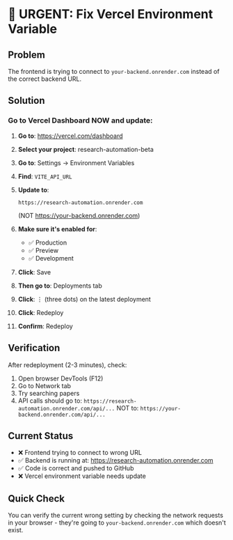 # 🚨 URGENT: Fix Vercel Environment Variable

## Problem
The frontend is trying to connect to `your-backend.onrender.com` instead of the correct backend URL.

## Solution

### Go to Vercel Dashboard NOW and update:

1. **Go to**: https://vercel.com/dashboard
2. **Select your project**: research-automation-beta
3. **Go to**: Settings → Environment Variables
4. **Find**: `VITE_API_URL`
5. **Update to**: 
   ```
   https://research-automation.onrender.com
   ```
   (NOT https://your-backend.onrender.com)

6. **Make sure it's enabled for**:
   - ✅ Production
   - ✅ Preview  
   - ✅ Development

7. **Click**: Save

8. **Then go to**: Deployments tab
9. **Click**: ⋮ (three dots) on the latest deployment
10. **Click**: Redeploy
11. **Confirm**: Redeploy

## Verification

After redeployment (2-3 minutes), check:
1. Open browser DevTools (F12)
2. Go to Network tab
3. Try searching papers
4. API calls should go to: `https://research-automation.onrender.com/api/...`
   NOT to: `https://your-backend.onrender.com/api/...`

## Current Status
- ❌ Frontend trying to connect to wrong URL
- ✅ Backend is running at: https://research-automation.onrender.com
- ✅ Code is correct and pushed to GitHub
- ❌ Vercel environment variable needs update

## Quick Check
You can verify the current wrong setting by checking the network requests in your browser - they're going to `your-backend.onrender.com` which doesn't exist.